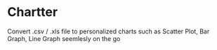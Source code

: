 # Chartter

Convert .csv / .xls file to personalized charts such as Scatter Plot, Bar Graph, Line Graph seemlesly on the go

